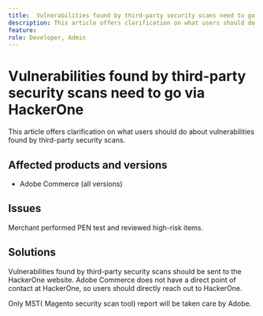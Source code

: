 ```yaml
---
title:  Vulnerabilities found by third-party security scans need to go via HackerOne
description: This article offers clarification on what users should do about vulnerabilities found by third-party security scans.
feature: 
role: Developer, Admin
---
```

# Vulnerabilities found by third-party security scans need to go via HackerOne

This article offers clarification on what users should do about vulnerabilities found by third-party security scans.

## Affected products and versions

* Adobe Commerce (all versions)

## Issues

Merchant performed PEN test and reviewed high-risk items.


## Solutions


Vulnerabilities found by third-party security scans should be sent to the HackerOne website. Adobe Commerce does not have a direct point of contact at HackerOne, so users should directly reach out to HackerOne. 

Only MST( Magento security scan tool) report will be taken care by Adobe.



